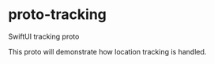 # proto-tracking
SwiftUI tracking proto

This proto will demonstrate how location tracking is handled.
